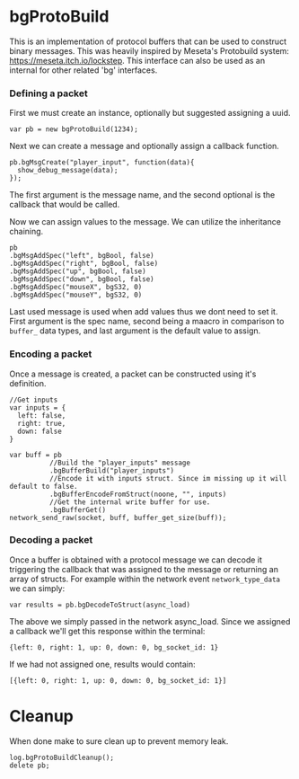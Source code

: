# bgProtoBuild
This is an implementation of protocol buffers that can be used to construct binary messages. This was heavily inspired by Meseta's Protobuild system: https://meseta.itch.io/lockstep.
This interface can also be used as an internal for other related 'bg' interfaces.

### Defining a packet
First we must create an instance, optionally but suggested assigning a uuid.
```
var pb = new bgProtoBuild(1234);
```
Next we can create a message and optionally assign a callback function.
```
pb.bgMsgCreate("player_input", function(data){
  show_debug_message(data);
});
```
The first argument is the message name, and the second optional is the callback that would be called.

Now we can assign values to the message. We can utilize the inheritance chaining. 
```
pb
.bgMsgAddSpec("left", bgBool, false)
.bgMsgAddSpec("right", bgBool, false)
.bgMsgAddSpec("up", bgBool, false)
.bgMsgAddSpec("down", bgBool, false)
.bgMsgAddSpec("mouseX", bgS32, 0)
.bgMsgAddSpec("mouseY", bgS32, 0)
```
Last used message is used when add values thus we dont need to set it. First argument is the spec name, second being a maacro in comparison to ```buffer_``` data types, and last argument is the default value to assign.

### Encoding a packet
Once a message is created, a packet can be constructed using it's definition.
```
//Get inputs
var inputs = {
  left: false,
  right: true,
  down: false
}

var buff = pb
          //Build the "player_inputs" message
          .bgBufferBuild("player_inputs")
          //Encode it with inputs struct. Since im missing up it will default to false.
          .bgBufferEncodeFromStruct(noone, "", inputs)
          //Get the internal write buffer for use.
          .bgBufferGet()
network_send_raw(socket, buff, buffer_get_size(buff));
```

### Decoding a packet
Once a buffer is obtained with a protocol message we can decode it triggering the callback that was assigned to the message or returning an array of structs.
For example within the network event ```network_type_data``` we can simply:
```
var results = pb.bgDecodeToStruct(async_load)
```
The above we simply passed in the network async_load. Since we assigned a callback we'll get this response within the terminal:
```
{left: 0, right: 1, up: 0, down: 0, bg_socket_id: 1}
```
If we had not assigned one, results would contain:
```
[{left: 0, right: 1, up: 0, down: 0, bg_socket_id: 1}]
```
# Cleanup
When done make to sure clean up to prevent memory leak.
```
log.bgProtoBuildCleanup();
delete pb;
```
